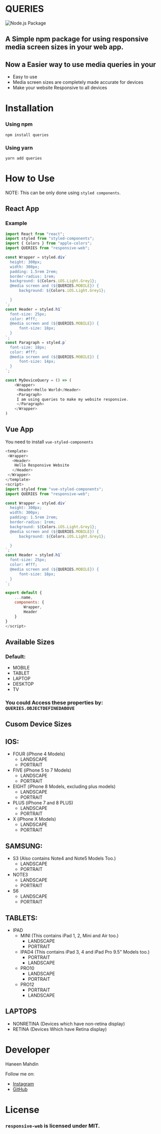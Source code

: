 # QUERIES 
![Node.js Package](https://github.com/haneenmahd/responsive-web/workflows/Node.js%20Package/badge.svg)

## A Simple npm package for using responsive media screen sizes in your web app.
## Now a Easier way to use media queries in your 
 - Easy to use
 - Media screen sizes are completely made accurate for devices
 - Make your website Responsive to all devices

# Installation
### Using npm
```
npm install queries
```
### Using yarn
```
yarn add queries
```
# How to Use
NOTE: This can be only done using ``styled components``.
## React App
### Example
```js
import React from "react";
import styled from "styled-components";
import { Colors } from "apple-colors";
import QUERIES from "responsive-web";

const Wrapper = styled.div`
  height: 300px;
  width: 300px;
  padding: 1.5rem 2rem;
  border-radius: 1rem;
  background: ${Colors.iOS.Light.Grey1};
  @media screen and (${QUERIES.MOBILE}) {
      background: ${Colors.iOS.Light.Grey1};

  }
`;
const Header = styled.h1`
  font-size: 25px;
  color: #fff;
  @media screen and (${QUERIES.MOBILE}) {
      font-size: 18px;
  }
`;
const Paragraph = styled.p`
  font-size: 18px;
  color: #fff;
  @media screen and (${QUERIES.MOBILE}) {
      font-size: 14px;
  }
`;

const MyDeviceQuery = () => (
    <Wrapper>
     <Header>Hello World</Header> 
     <Paragraph>
     I am using queries to make my website responsive.
     </Paragraph>
    </Wrapper>
)
```

## Vue App
You need to install ``vue-styled-components``
```js
<template>
 <Wrapper>
   <Header>
    Hello Responsive Website
   </Header>
 </Wrapper>
</template>
<script>
import styled from "vue-styled-components";
import QUERIES from "responsive-web";

const Wrapper = styled.div`
  height: 300px;
  width: 300px;
  padding: 1.5rem 2rem;
  border-radius: 1rem;
  background: ${Colors.iOS.Light.Grey1};
  @media screen and (${QUERIES.MOBILE}) {
      background: ${Colors.iOS.Light.Grey1};

  }
`;
const Header = styled.h1`
  font-size: 25px;
  color: #fff;
  @media screen and (${QUERIES.MOBILE}) {
      font-size: 18px;
  }
`;

export default {
    ...name,
    components: {
        Wrapper,
        Header
    }
}
</script>
```

## Available Sizes
### Default:
- MOBILE
- TABLET
- LAPTOP 
- DESKTOP 
- TV
### You could Access these properties by: `QUERIES.OBJECTDEFINEDABOVE`

## Cusom Device Sizes
## IOS: 
- FOUR (iPhone 4 Models)   
   - LANDSCAPE
   - PORTRAIT
- FIVE (iPhone 5 to 7 Models)
   - LANDSCAPE
   - PORTRAIT
- EIGHT (iPhone 8 Models, excluding plus models)
   - LANDSCAPE
   - PORTRAIT
- PLUS (iPhone 7 and 8 PLUS)
   - LANDSCAPE
   - PORTRAIT
- X (iPhone X Models)
   - LANDSCAPE
   - PORTRAIT

## SAMSUNG:
- S3 (Also contains Note4 and Note5 Models Too.)
  - LANDSCAPE
  - PORTRAIT
- NOTE3
  - LANDSCAPE
  - PORTRAIT
- S6
  - LANDSCAPE
  - PORTRAIT

## TABLETS:
- IPAD 
  - MINI (This contains iPad 1, 2, Mini and Air too.)
    - LANDSCAPE
    - PORTRAIT
  - IPAD4 (This contains iPad 3, 4 and iPad Pro 9.5" Models too.)
    - PORTRAIT
    - LANDSCAPE
  - PRO10
    - LANDSCAPE
    - PORTRAIT
  - PRO12
    - PORTRAIT
    - LANDSCAPE


## LAPTOPS
- NONRETINA (Devices which have non-retina display)
- RETINA (Devices Which have Retina display)

# Developer
Haneen Mahdin

Follow me on:
- [Instagram](https://instagram.com/haneenmahdin)
- [GitHub](https://github.com/haneenmahd)
# License
### `responsive-web` is licensed under MIT.
